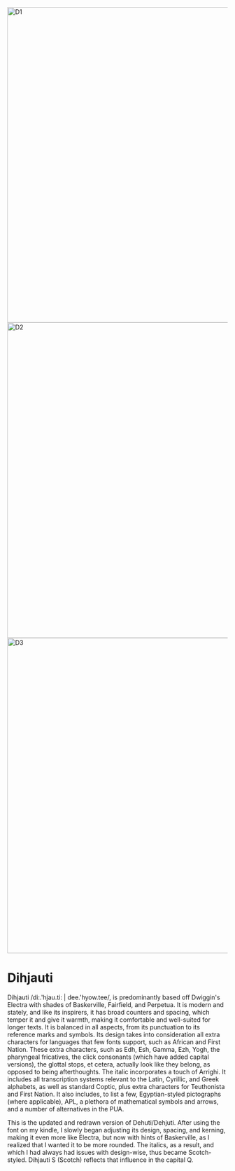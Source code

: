 <img width="720" alt="D1" src="https://user-images.githubusercontent.com/37417237/174456828-c53ae2ff-3d9d-48d1-a9cb-195ef0ac997f.png">
<img width="720" alt="D2" src="https://user-images.githubusercontent.com/37417237/174456834-807c8647-8ad8-45aa-a0ba-2578cfb4b761.png">
<img width="720" alt="D3" src="https://user-images.githubusercontent.com/37417237/174456838-b02115a5-88ab-466b-bc9f-ef2986395fe7.png">

# Dihjauti

Dihjauti /di:.'hjau.ti: | dee.'hyow.tee/, is predominantly based off Dwiggin's Electra with shades of Baskerville, Fairfield, and Perpetua. It is modern and stately, and like its inspirers, it has broad counters and spacing, which temper it and give it warmth, making it comfortable and well-suited for longer texts. It is balanced in all aspects, from its punctuation to its reference marks and symbols. Its design takes into consideration all extra characters for languages that few fonts support, such as African and First Nation. These extra characters, such as Edh, Esh, Gamma, Ezh, Yogh, the pharyngeal fricatives, the click consonants (which have added capital versions), the glottal stops, et cetera, actually look like they belong, as opposed to being afterthoughts. The italic incorporates a touch of Arrighi. It includes all transcription systems relevant to the Latin, Cyrillic, and Greek alphabets, as well as standard Coptic, plus extra characters for Teuthonista and First Nation. It also includes, to list a few, Egyptian-styled pictographs (where applicable), APL, a plethora of mathematical symbols and arrows, and a number of alternatives in the PUA.

This is the updated and redrawn version of Dehuti/Dehjuti. After using the font on my kindle, I slowly began adjusting its design, spacing, and kerning, making it even more like Electra, but now with hints of Baskerville, as I realized that I wanted it to be more rounded. The italics, as a result, and which I had always had issues with design-wise, thus became Scotch-styled. Dihjauti S (Scotch) reflects that influence in the capital Q.
